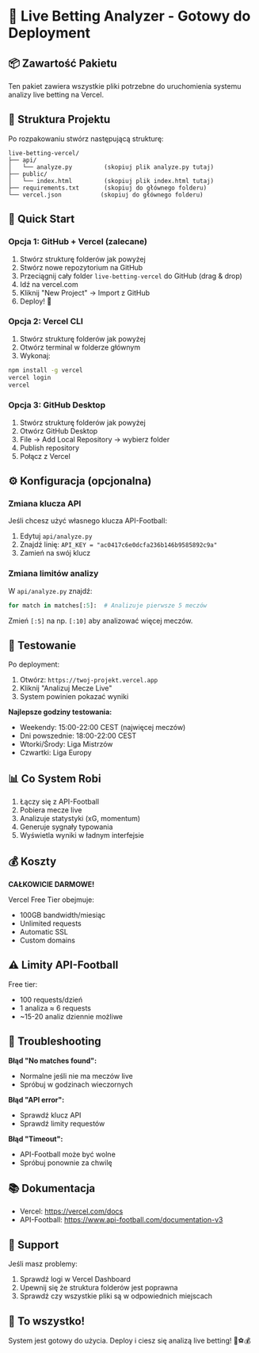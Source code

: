 # 🚀 Live Betting Analyzer - Gotowy do Deployment

## 📦 Zawartość Pakietu

Ten pakiet zawiera wszystkie pliki potrzebne do uruchomienia systemu analizy live betting na Vercel.

## 📁 Struktura Projektu

Po rozpakowaniu stwórz następującą strukturę:

```
live-betting-vercel/
├── api/
│   └── analyze.py         (skopiuj plik analyze.py tutaj)
├── public/
│   └── index.html         (skopiuj plik index.html tutaj)
├── requirements.txt       (skopiuj do głównego folderu)
└── vercel.json           (skopiuj do głównego folderu)
```

## 🚀 Quick Start

### Opcja 1: GitHub + Vercel (zalecane)

1. Stwórz strukturę folderów jak powyżej
2. Stwórz nowe repozytorium na GitHub
3. Przeciągnij cały folder `live-betting-vercel` do GitHub (drag & drop)
4. Idź na vercel.com
5. Kliknij "New Project" → Import z GitHub
6. Deploy! 🎉

### Opcja 2: Vercel CLI

1. Stwórz strukturę folderów jak powyżej
2. Otwórz terminal w folderze głównym
3. Wykonaj:
```bash
npm install -g vercel
vercel login
vercel
```

### Opcja 3: GitHub Desktop

1. Stwórz strukturę folderów jak powyżej
2. Otwórz GitHub Desktop
3. File → Add Local Repository → wybierz folder
4. Publish repository
5. Połącz z Vercel

## ⚙️ Konfiguracja (opcjonalna)

### Zmiana klucza API

Jeśli chcesz użyć własnego klucza API-Football:

1. Edytuj `api/analyze.py`
2. Znajdź linię: `API_KEY = "ac0417c6e0dcfa236b146b9585892c9a"`
3. Zamień na swój klucz

### Zmiana limitów analizy

W `api/analyze.py` znajdź:
```python
for match in matches[:5]:  # Analizuje pierwsze 5 meczów
```

Zmień `[:5]` na np. `[:10]` aby analizować więcej meczów.

## 🧪 Testowanie

Po deployment:

1. Otwórz: `https://twoj-projekt.vercel.app`
2. Kliknij "Analizuj Mecze Live"
3. System powinien pokazać wyniki

**Najlepsze godziny testowania:**
- Weekendy: 15:00-22:00 CEST (najwięcej meczów)
- Dni powszednie: 18:00-22:00 CEST
- Wtorki/Środy: Liga Mistrzów
- Czwartki: Liga Europy

## 📊 Co System Robi

1. Łączy się z API-Football
2. Pobiera mecze live
3. Analizuje statystyki (xG, momentum)
4. Generuje sygnały typowania
5. Wyświetla wyniki w ładnym interfejsie

## 💰 Koszty

**CAŁKOWICIE DARMOWE!**

Vercel Free Tier obejmuje:
- 100GB bandwidth/miesiąc
- Unlimited requests
- Automatic SSL
- Custom domains

## ⚠️ Limity API-Football

Free tier:
- 100 requests/dzień
- 1 analiza ≈ 6 requests
- ~15-20 analiz dziennie możliwe

## 🐛 Troubleshooting

**Błąd "No matches found":**
- Normalne jeśli nie ma meczów live
- Spróbuj w godzinach wieczornych

**Błąd "API error":**
- Sprawdź klucz API
- Sprawdź limity requestów

**Błąd "Timeout":**
- API-Football może być wolne
- Spróbuj ponownie za chwilę

## 📚 Dokumentacja

- Vercel: https://vercel.com/docs
- API-Football: https://www.api-football.com/documentation-v3

## 💬 Support

Jeśli masz problemy:
1. Sprawdź logi w Vercel Dashboard
2. Upewnij się że struktura folderów jest poprawna
3. Sprawdź czy wszystkie pliki są w odpowiednich miejscach

## 🎉 To wszystko!

System jest gotowy do użycia. Deploy i ciesz się analizą live betting! 🚀⚽💰
